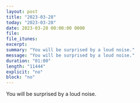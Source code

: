 ```yaml
---
layout: post
title: "2023-03-28"
today: "2023-03-28"
date: 2023-03-28 00:00:00 0000
file:
file_itunes:
excerpt:
summary: "You will be surprised by a loud noise."
message: "You will be surprised by a loud noise."
duration: "01:00"
length: "11444"
explicit: "no"
block: "no"
---
```

You will be surprised by a loud noise.

